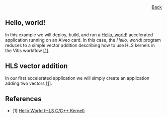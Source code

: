<div id="readme" class="Box-body readme blob js-code-block-container">
<article class="markdown-body entry-content p-3 p-md-6" itemprop="text">
<p align="right">
<a href="https://github.com/fpgasystems/hacc/blob/main/README.md">Back</a>
</p>

# Hello, world!
In this example we will deploy, build, and run a [Hello, world!](../docs/vocabulary.md#hello-world) accelerated application running on an Alveo card. In this case, the *Hello, world!* program reduces to a simple vector addition describing how to use HLS kernels in the Vitis workflow [[1]](#references).

## HLS vector addition
In our first accelerated application we will simply create an application adding two vectors [[1]](#references).

## References
* [1] [Hello World (HLS C/C++ Kernel)](https://github.com/Xilinx/Vitis_Accel_Examples/tree/master/hello_world)